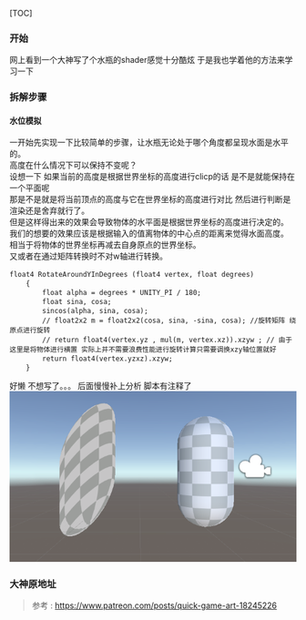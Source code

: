 [TOC]
### 开始
网上看到一个大神写了个水瓶的shader感觉十分酷炫
于是我也学着他的方法来学习一下
### 拆解步骤

#### 水位模拟
一开始先实现一下比较简单的步骤，让水瓶无论处于哪个角度都呈现水面是水平的。\
高度在什么情况下可以保持不变呢？\
设想一下 如果当前的高度是根据世界坐标的高度进行clicp的话 是不是就能保持在一个平面呢\
那是不是就是将当前顶点的高度与它在世界坐标的高度进行对比 然后进行判断是渲染还是舍弃就行了。\
但是这样得出来的效果会导致物体的水平面是根据世界坐标的高度进行决定的。\
我们的想要的效果应该是根据输入的值离物体的中心点的距离来觉得水面高度。\
相当于将物体的世界坐标再减去自身原点的世界坐标。\
又或者在通过矩阵转换时不对w轴进行转换。



```
float4 RotateAroundYInDegrees (float4 vertex, float degrees)
    {
        float alpha = degrees * UNITY_PI / 180;
        float sina, cosa;
        sincos(alpha, sina, cosa);
        // float2x2 m = float2x2(cosa, sina, -sina, cosa); //旋转矩阵 绕原点进行旋转
        // return float4(vertex.yz , mul(m, vertex.xz)).xzyw ; // 由于这里是将物体进行横置 实际上并不需要浪费性能进行旋转计算只需要调换xzy轴位置就好
        return float4(vertex.yzxz).xzyw;
    }
```


好懒 不想写了。。。 后面慢慢补上分析 脚本有注释了
![image](https://raw.githubusercontent.com/kingskiwalker/Bottle/master/Image/1589771103(1).png)

### 大神原地址
> 参考 :  https://www.patreon.com/posts/quick-game-art-18245226
